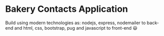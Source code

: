 # Bakery Contacts Application

Build using modern technologies as: nodejs, express, nodemailer to back-end and html, css, bootstrap, pug and javascript to front-end 😃
